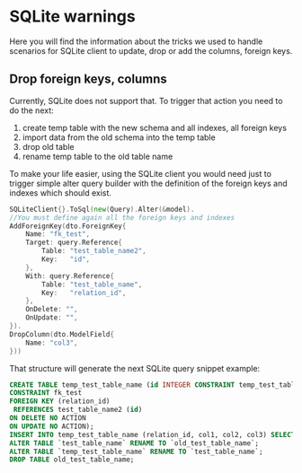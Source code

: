 # SQLite warnings
Here you will find the information about the tricks we used to handle scenarios for SQLite client to update, drop or add the columns, foreign keys.

## Drop foreign keys, columns
Currently, SQLite does not support that. To trigger that action you need to do the next:
1. create temp table with the new schema and all indexes, all foreign keys
2. import data from the old schema into the temp table
3. drop old table
4. rename temp table to the old table name

To make your life easier, using the SQLite client you would need just to trigger simple alter query builder with the definition of the foreign keys and indexes which should exist.

```go
SQLiteClient{}.ToSql(new(Query).Alter(&model).
//You must define again all the foreign keys and indexes
AddForeignKey(dto.ForeignKey{
    Name: "fk_test",
    Target: query.Reference{
        Table: "test_table_name2",
        Key:   "id",
    },
    With: query.Reference{
        Table: "test_table_name",
        Key:   "relation_id",
    },
    OnDelete: "",
    OnUpdate: "",
}).
DropColumn(dto.ModelField{
    Name: "col3",
}))
```
That structure will generate the next SQLite query snippet example:
```sql
CREATE TABLE temp_test_table_name (id INTEGER CONSTRAINT temp_test_table_name_pk primary key autoincrement, relation_id INTEGER NOT NULL, col1 INTEGER NOT NULL, col2 INTEGER NOT NULL, col3 VARCHAR NOT NULL,
CONSTRAINT fk_test
FOREIGN KEY (relation_id)
 REFERENCES test_table_name2 (id)
ON DELETE NO ACTION
ON UPDATE NO ACTION);
INSERT INTO temp_test_table_name (relation_id, col1, col2, col3) SELECT relation_id, col1, col2, col3 FROM test_table_name;
ALTER TABLE `test_table_name` RENAME TO `old_test_table_name`;
ALTER TABLE `temp_test_table_name` RENAME TO `test_table_name`;
DROP TABLE old_test_table_name;
```